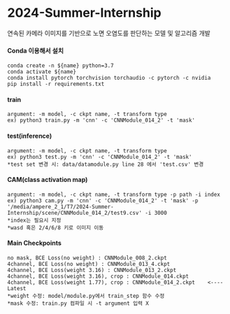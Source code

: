 # 2024-Summer-Internship
연속된 카메라 이미지를 기반으로 노면 오염도를 판단하는 모델 및 알고리즘 개발

#### Conda 이용해서 설치
```shell
conda create -n ${name} python=3.7
conda activate ${name}
conda install pytorch torchvision torchaudio -c pytorch -c nvidia
pip install -r requirements.txt
```

#### train
```shell
argument: -m model, -c ckpt name, -t transform type
ex) python3 train.py -m 'cnn' -c 'CNNModule_014_2' -t 'mask'
```

#### test(inference)
```shell
argument: -m model, -c ckpt name, -t transform type
ex) python3 test.py -m 'cnn' -c 'CNNModule_014_2' -t 'mask'
*test set 변경 시: data/datamodule.py line 28 에서 'test.csv' 변경
```

#### CAM(class activation map)
```shell
argument: -m model, -c ckpt name, -t transform type -p path -i index
ex) python3 cam.py -m 'cnn' -c 'CNNModule_014_2' -t 'mask' -p '/media/ampere_2_1/T7/2024-Summer-Internship/scene/CNNModule_014_2/test9.csv' -i 3000
*index는 필요시 지정
*wasd 혹은 2/4/6/8 키로 이미지 이동
```

#### Main Checkpoints
```shell
no mask, BCE Loss(no weight) : CNNModule_008_2.ckpt
4channel, BCE Loss(no weight) : CNNModule_013_4.ckpt
4channel, BCE Loss(weight 3.16) : CNNModule_013_2.ckpt
4channel, BCE Loss(weight 3.16), crop : CNNModule_014.ckpt
4channel, BCE Loss(weight 1.77), crop : CNNModule_014_2.ckpt    <---- Latest
*weight 수정: model/module.py에서 train_step 함수 수정
*mask 수정: train.py 컴파일 시 -t argument 입력 X
```

